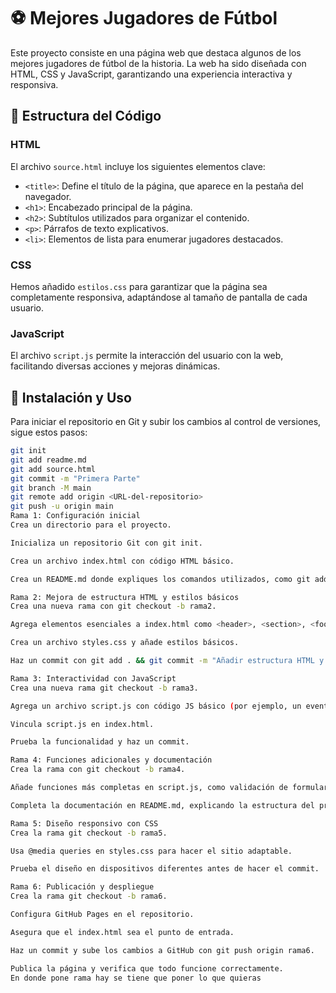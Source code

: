 # ⚽ Mejores Jugadores de Fútbol

Este proyecto consiste en una página web que destaca algunos de los mejores jugadores de fútbol de la historia. La web ha sido diseñada con HTML, CSS y JavaScript, garantizando una experiencia interactiva y responsiva.

## 📜 Estructura del Código

### HTML
El archivo `source.html` incluye los siguientes elementos clave:
- `<title>`: Define el título de la página, que aparece en la pestaña del navegador.
- `<h1>`: Encabezado principal de la página.
- `<h2>`: Subtítulos utilizados para organizar el contenido.
- `<p>`: Párrafos de texto explicativos.
- `<li>`: Elementos de lista para enumerar jugadores destacados.

### CSS
Hemos añadido `estilos.css` para garantizar que la página sea completamente responsiva, adaptándose al tamaño de pantalla de cada usuario.

### JavaScript
El archivo `script.js` permite la interacción del usuario con la web, facilitando diversas acciones y mejoras dinámicas.

## 🚀 Instalación y Uso

Para iniciar el repositorio en Git y subir los cambios al control de versiones, sigue estos pasos:

```bash
git init
git add readme.md
git add source.html
git commit -m "Primera Parte"
git branch -M main
git remote add origin <URL-del-repositorio>
git push -u origin main
Rama 1: Configuración inicial
Crea un directorio para el proyecto.

Inicializa un repositorio Git con git init.

Crea un archivo index.html con código HTML básico.

Crea un README.md donde expliques los comandos utilizados, como git add, git commit, git push.

Rama 2: Mejora de estructura HTML y estilos básicos
Crea una nueva rama con git checkout -b rama2.

Agrega elementos esenciales a index.html como <header>, <section>, <footer>.

Crea un archivo styles.css y añade estilos básicos.

Haz un commit con git add . && git commit -m "Añadir estructura HTML y estilos básicos".

Rama 3: Interactividad con JavaScript
Crea una nueva rama git checkout -b rama3.

Agrega un archivo script.js con código JS básico (por ejemplo, un evento de clic).

Vincula script.js en index.html.

Prueba la funcionalidad y haz un commit.

Rama 4: Funciones adicionales y documentación
Crea la rama con git checkout -b rama4.

Añade funciones más completas en script.js, como validación de formularios.

Completa la documentación en README.md, explicando la estructura del proyecto y cómo funcionan las ramas.

Rama 5: Diseño responsivo con CSS
Crea la rama git checkout -b rama5.

Usa @media queries en styles.css para hacer el sitio adaptable.

Prueba el diseño en dispositivos diferentes antes de hacer el commit.

Rama 6: Publicación y despliegue
Crea la rama git checkout -b rama6.

Configura GitHub Pages en el repositorio.

Asegura que el index.html sea el punto de entrada.

Haz un commit y sube los cambios a GitHub con git push origin rama6.

Publica la página y verifica que todo funcione correctamente.
En donde pone rama hay se tiene que poner lo que quieras

